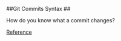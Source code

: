 ##Git Commits Syntax ##

How do you know what a commit changes?

[Reference](https://karma-runner.github.io/4.0/dev/git-commit-msg.html)

